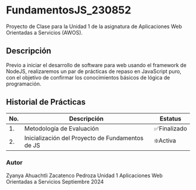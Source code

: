 # FundamentosJS_230852
Proyecto de Clase para la Unidad 1 de la asignatura de Aplicaciones Web Orientadas a Servicios (AWOS).


## Descripción

Previo a iniciar el desarrollo de software para web usando el framework de NodeJS, realizaremos un par de prácticas de repaso en JavaScript puro, con el objetivo de confirmar los conocimientos básicos de lógica de programación.

## Historial de Prácticas

|No.|Descripción|Estatus
|--|--|--|
|1.|Metodología de Evaluación|✅Finalizado|
|2.|Inicialización del Proyecto de Fundamentos de JS|❇️Activa|


### Autor
Zyanya Ahuachtli Zacatenco Pedroza
Unidad 1
Aplicaciones Web Orientadas a Servicios
Septiembre 2024